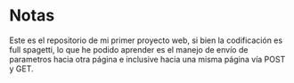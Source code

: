# Notas
Este es el repositorio de mi primer proyecto web, si bien la codificación es full spagetti, lo que he podido aprender es el manejo de envío de parametros hacia otra página e inclusive hacia una misma página vía POST y GET.
